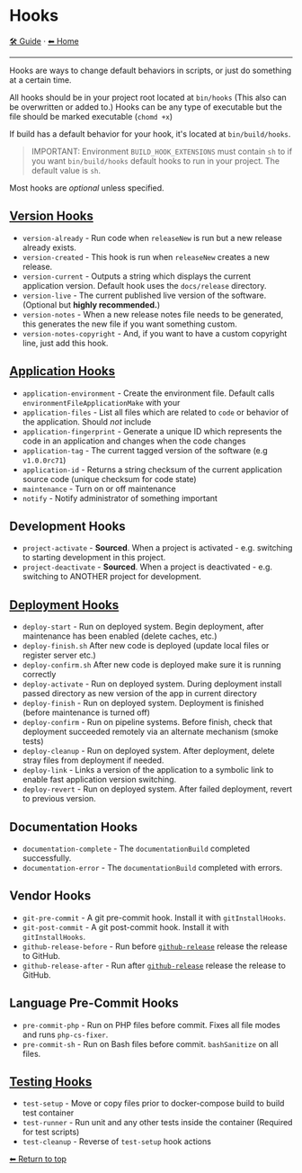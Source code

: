 # Hooks

<!-- TEMPLATE guideHeader 2 -->
[🛠️ Guide](./index.md) &middot; [⬅ Home ](../index.md)
<hr />

Hooks are ways to change default behaviors in scripts, or just do something at a certain time.

All hooks should be in your project root located at `bin/hooks` (This also can be overwritten or added to.) Hooks can be
any type of executable but the file should be marked executable (`chomd +x`)

If build has a default behavior for your hook, it's located at `bin/build/hooks`.

> IMPORTANT: Environment `BUILD_HOOK_EXTENSIONS` must contain `sh` to if you want `bin/build/hooks` default hooks to run
> in your project. The default value is `sh`.

Most hooks are *optional* unless specified.

## [Version Hooks](../tools/version.md)

- `version-already` - Run code when `releaseNew` is run but a new release already exists.
- `version-created` - This hook is run when `releaseNew` creates a new release.
- `version-current` - Outputs a string which displays the current application version. Default hook uses the
  `docs/release` directory.
- `version-live` - The current published live version of the software. (Optional but **highly recommended.**)
- `version-notes` - When a new release notes file needs to be generated, this generates the new file if you want
  something custom.
- `version-notes-copyright` - And, if you want to have a custom copyright line, just add this hook.

## [Application Hooks](../tools/application.md)

- `application-environment` - Create the environment file. Default calls `environmentFileApplicationMake` with your
- `application-files` - List all files which are related to `code` or behavior of the application. Should *not* include
- `application-fingerprint` - Generate a unique ID which represents the code in an application and changes when the code
  changes
- `application-tag` - The current tagged version of the software (e.g `v1.0.0rc71`)
- `application-id` - Returns a string checksum of the current application source code (unique checksum for code state)
- `maintenance` - Turn on or off maintenance
- `notify` - Notify administrator of something important

## Development Hooks

- `project-activate` - **Sourced**. When a project is activated - e.g. switching to starting development in this project.
- `project-deactivate` - **Sourced**. When a project is deactivated - e.g. switching to ANOTHER project for development.

## [Deployment Hooks](../tools/deploy.md)

- `deploy-start` - Run on deployed system. Begin deployment, after maintenance has been enabled (delete caches, etc.)
- `deploy-finish.sh` After new code is deployed (update local files or register server etc.)
- `deploy-confirm.sh` After new code is deployed make sure it is running correctly
- `deploy-activate` - Run on deployed system. During deployment install passed directory as new version of the app in
  current directory
- `deploy-finish` - Run on deployed system. Deployment is finished (before maintenance is turned off)
- `deploy-confirm` - Run on pipeline systems. Before finish, check that deployment succeeded remotely via an alternate
  mechanism (smoke tests)
- `deploy-cleanup` - Run on deployed system. After deployment, delete stray files from deployment if needed.
- `deploy-link` - Links a version of the application to a symbolic link to enable fast application version switching.
- `deploy-revert` - Run on deployed system. After failed deployment, revert to previous version.

## Documentation Hooks

- `documentation-complete` - The `documentationBuild` completed successfully.
- `documentation-error` - The `documentationBuild` completed with errors.

## Vendor Hooks

- `git-pre-commit` - A git pre-commit hook. Install it with `gitInstallHooks`.
- `git-post-commit` - A git post-commit hook. Install it with `gitInstallHooks`.
- `github-release-before` - Run before [`github-release`](hooks/github-release.md) release the release to GitHub.
- `github-release-after` - Run after [`github-release`]( hooks/github-release.md) release the release to GitHub.

## Language Pre-Commit Hooks

- `pre-commit-php` - Run on PHP files before commit. Fixes all file modes and runs `php-cs-fixer`.
- `pre-commit-sh` - Run on Bash files before commit. `bashSanitize` on all files.

## [Testing Hooks](hooks/test.md)

- `test-setup` - Move or copy files prior to docker-compose build to build test container
- `test-runner` - Run unit and any other tests inside the container (Required for test scripts)
- `test-cleanup` - Reverse of `test-setup` hook actions

[⬅ Return to top](index.md)
